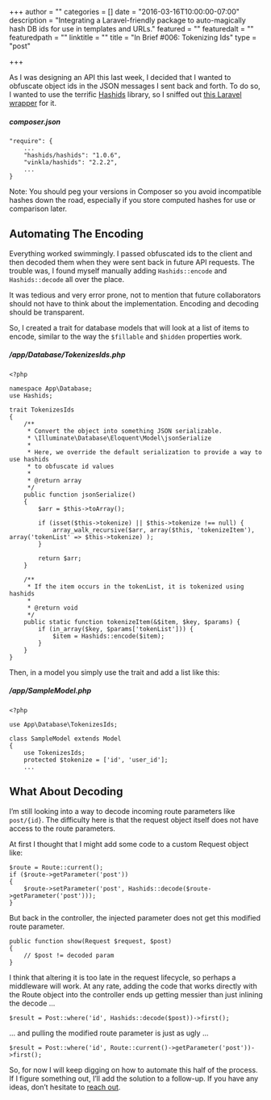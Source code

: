 +++
author = ""
categories = []
date = "2016-03-16T10:00:00-07:00"
description = "Integrating a Laravel-friendly package to auto-magically hash DB ids for use in templates and URLs."
featured = ""
featuredalt = ""
featuredpath = ""
linktitle = ""
title = "In Brief #006: Tokenizing Ids"
type = "post"

+++



As I was designing an API this last week, I decided that I wanted to obfuscate object ids in the JSON messages I sent back and forth. To do so, I wanted to use the terrific [Hashids](http://hashids.org/) library, so I sniffed out [this Laravel wrapper](https://github.com/vinkla/hashids) for it.

##### composer.json
    "require": {
        ...
        "hashids/hashids": "1.0.6",
        "vinkla/hashids": "2.2.2",
        ...
    }

Note: You should peg your versions in Composer so you avoid incompatible hashes down the road, especially if you store computed hashes for use or comparison later.

## Automating The Encoding

Everything worked swimmingly. I passed obfuscated ids to the client and then decoded them when they were sent back in future API requests. The trouble was, I found myself manually adding `Hashids::encode` and `Hashids::decode` all over the place. 

It was tedious and very error prone, not to mention that future collaborators should not have to think about the implementation. Encoding and decoding should be transparent.

So, I created a trait for database models that will look at a list of items to encode, similar to the way the `$fillable` and `$hidden` properties work. 

##### /app/Database/TokenizesIds.php
    <?php
    
    namespace App\Database;
    use Hashids;
    
    trait TokenizesIds
    {
        /**
         * Convert the object into something JSON serializable.
         * \Illuminate\Database\Eloquent\Model\jsonSerialize
         *
         * Here, we override the default serialization to provide a way to use hashids
         * to obfuscate id values
         *
         * @return array
         */
        public function jsonSerialize()
        {
            $arr = $this->toArray();
    
            if (isset($this->tokenize) || $this->tokenize !== null) {   
                array_walk_recursive($arr, array($this, 'tokenizeItem'), array('tokenList' => $this->tokenize) );
            }
    
            return $arr;
        }
    
        /**
         * If the item occurs in the tokenList, it is tokenized using hashids
         *
         * @return void
         */
        public static function tokenizeItem(&$item, $key, $params) {
            if (in_array($key, $params['tokenList'])) {
                $item = Hashids::encode($item);
            }
        }
    }


Then, in a model you simply use the trait and add a list like this:

##### /app/SampleModel.php
    <?php
    
    use App\Database\TokenizesIds;
    
    class SampleModel extends Model
    {
        use TokenizesIds;
        protected $tokenize = ['id', 'user_id'];
        ...


## What About Decoding

I’m still looking into a way to decode incoming route parameters like `post/{id}`. The difficulty here is that the request object itself does not have access to the route parameters. 

At first I thought that I might add some code to a custom Request object like:

    $route = Route::current();
    if ($route->getParameter('post')) 
    {
        $route->setParameter('post', Hashids::decode($route->getParameter('post')));
    }

But back in the controller, the injected parameter does not get this modified route parameter. 

    public function show(Request $request, $post)
    {
        // $post != decoded param
    }

I think that altering it is too late in the request lifecycle, so perhaps a middleware will work. At any rate, adding the code that works directly with the Route object into the controller ends up getting messier than just inlining the decode ...

    $result = Post::where('id', Hashids::decode($post))->first();

... and pulling the modified route parameter is just as ugly ...

    $result = Post::where('id', Route::current()->getParameter('post'))->first();

So, for now I will keep digging on how to automate this half of the process. If I figure something out, I’ll add the solution to a follow-up. If you have any ideas, don’t hesitate to [reach out](mailto:ben@benjaminlistwon.com).